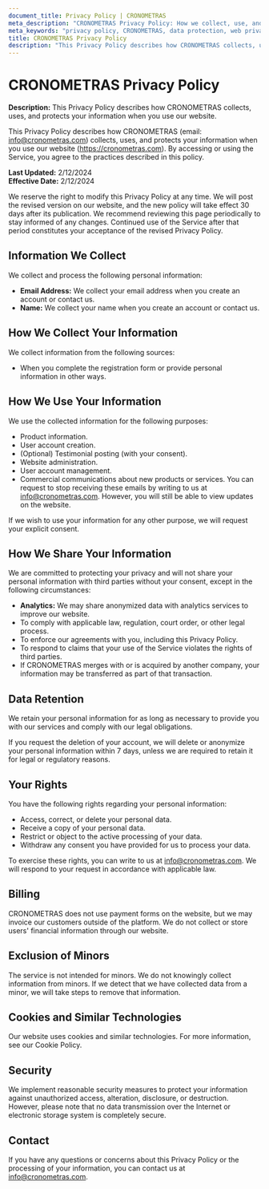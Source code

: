 ```yaml
---
document_title: Privacy Policy | CRONOMETRAS
meta_description: "CRONOMETRAS Privacy Policy: How we collect, use, and protect your information when you use our website."
meta_keywords: "privacy policy, CRONOMETRAS, data protection, web privacy, personal information"
title: CRONOMETRAS Privacy Policy
description: "This Privacy Policy describes how CRONOMETRAS collects, uses, and protects your information when you use our website."
---
```


# CRONOMETRAS Privacy Policy

**Description:** This Privacy Policy describes how CRONOMETRAS collects, uses, and protects your information when you use our website.

This Privacy Policy describes how CRONOMETRAS (email: info@cronometras.com) collects, uses, and protects your information when you use our website (https://cronometras.com). By accessing or using the Service, you agree to the practices described in this policy.

**Last Updated:** 2/12/2024  
**Effective Date:** 2/12/2024  

We reserve the right to modify this Privacy Policy at any time. We will post the revised version on our website, and the new policy will take effect 30 days after its publication. We recommend reviewing this page periodically to stay informed of any changes. Continued use of the Service after that period constitutes your acceptance of the revised Privacy Policy.

## Information We Collect

We collect and process the following personal information:

- **Email Address:** We collect your email address when you create an account or contact us.
- **Name:** We collect your name when you create an account or contact us.

## How We Collect Your Information

We collect information from the following sources:

- When you complete the registration form or provide personal information in other ways.

## How We Use Your Information

We use the collected information for the following purposes:

- Product information.
- User account creation.
- (Optional) Testimonial posting (with your consent).
- Website administration.
- User account management.
- Commercial communications about new products or services. You can request to stop receiving these emails by writing to us at info@cronometras.com. However, you will still be able to view updates on the website.

If we wish to use your information for any other purpose, we will request your explicit consent.

## How We Share Your Information

We are committed to protecting your privacy and will not share your personal information with third parties without your consent, except in the following circumstances:

- **Analytics:** We may share anonymized data with analytics services to improve our website.
- To comply with applicable law, regulation, court order, or other legal process.
- To enforce our agreements with you, including this Privacy Policy.
- To respond to claims that your use of the Service violates the rights of third parties.
- If CRONOMETRAS merges with or is acquired by another company, your information may be transferred as part of that transaction.

## Data Retention

We retain your personal information for as long as necessary to provide you with our services and comply with our legal obligations.

If you request the deletion of your account, we will delete or anonymize your personal information within 7 days, unless we are required to retain it for legal or regulatory reasons.

## Your Rights

You have the following rights regarding your personal information:

- Access, correct, or delete your personal data.
- Receive a copy of your personal data.
- Restrict or object to the active processing of your data.
- Withdraw any consent you have provided for us to process your data.

To exercise these rights, you can write to us at info@cronometras.com. We will respond to your request in accordance with applicable law.

## Billing

CRONOMETRAS does not use payment forms on the website, but we may invoice our customers outside of the platform. We do not collect or store users' financial information through our website.

## Exclusion of Minors

The service is not intended for minors. We do not knowingly collect information from minors. If we detect that we have collected data from a minor, we will take steps to remove that information.

## Cookies and Similar Technologies

Our website uses cookies and similar technologies. For more information, see our Cookie Policy.

## Security

We implement reasonable security measures to protect your information against unauthorized access, alteration, disclosure, or destruction. However, please note that no data transmission over the Internet or electronic storage system is completely secure.

## Contact

If you have any questions or concerns about this Privacy Policy or the processing of your information, you can contact us at info@cronometras.com.